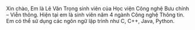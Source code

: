 Xin chào,
Em là Lê Văn Trọng sinh viên của Học viện Công nghệ Bưu chính – Viễn thông. Hiện tại em là sinh viên năm 4 ngành Công nghệ Thông tin.
Em có thể sử dụng các ngôn ngữ lập trình như C, C++, Java, Python.